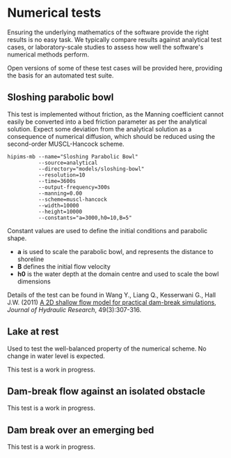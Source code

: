 # Numerical tests

Ensuring the underlying mathematics of the software provide the right results is no easy task. We typically compare results against analytical test cases, or laboratory-scale studies to assess how well the software's numerical methods perform.

Open versions of some of these test cases will be provided here, providing the basis for an automated test suite. 

## Sloshing parabolic bowl
This test is implemented without friction, as the Manning coefficient cannot easily be converted into a bed friction parameter as per the analytical solution. Expect some deviation from the analytical solution as a consequence of numerical diffusion, which should be reduced using the second-order MUSCL-Hancock scheme.

````
hipims-mb --name="Sloshing Parabolic Bowl"
          --source=analytical
          --directory="models/sloshing-bowl"
          --resolution=10
          --time=3600s
          --output-frequency=300s
          --manning=0.00
          --scheme=muscl-hancock
          --width=10000
          --height=10000
          --constants="a=3000,h0=10,B=5"
````
Constant values are used to define the initial conditions and parabolic shape.

* **a** is used to scale the parabolic bowl, and represents the distance to shoreline
* **B** defines the initial flow velocity
* **h0** is the water depth at the domain centre and used to scale the bowl dimensions

Details of the test can be found in Wang Y., Liang Q., Kesserwani G., Hall J.W. (2011) [A 2D shallow flow model for practical dam-break simulations](http://dx.doi.org/10.1080/00221686.2011.566248), _Journal of Hydraulic Research_, 49(3):307-316.

## Lake at rest
Used to test the well-balanced property of the numerical scheme. No change in water level is expected.

This test is a work in progress.

## Dam-break flow against an isolated obstacle
This test is a work in progress.

## Dam break over an emerging bed
This test is a work in progress.
